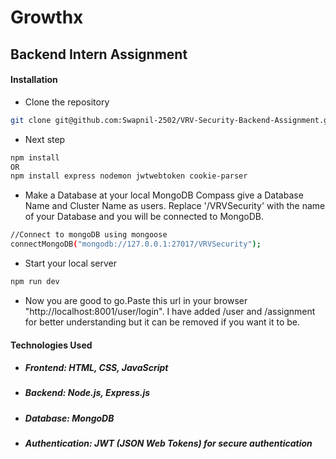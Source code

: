 # Growthx
## Backend Intern Assignment


#### Installation 

- Clone the repository
```bash
git clone git@github.com:Swapnil-2502/VRV-Security-Backend-Assignment.git
```
- Next step
```bash
npm install
OR
npm install express nodemon jwtwebtoken cookie-parser
```
- Make a Database at your local MongoDB Compass give a Database Name and Cluster Name as users. Replace '/VRVSecurity' with the name of your Database and you will be connected to MongoDB.
```bash
//Connect to mongoDB using mongoose
connectMongoDB("mongodb://127.0.0.1:27017/VRVSecurity");
```
- Start your local server
```bash
npm run dev
```
- Now you are good to go.Paste this url in your browser "http://localhost:8001/user/login".
I have added /user and /assignment for better understanding but it can be removed if you want it to be.
  
#### Technologies Used

-   ##### Frontend: HTML, CSS, JavaScript
    
-   ##### Backend: Node.js, Express.js
    
-   ##### Database: MongoDB
    
-   ##### Authentication: JWT (JSON Web Tokens) for secure authentication
